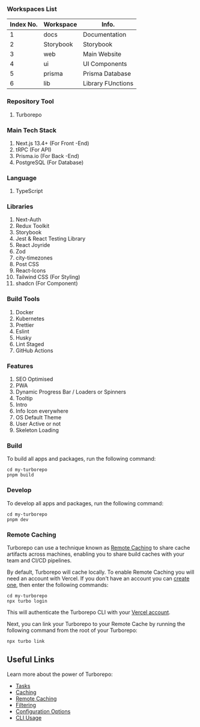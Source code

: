 ### Workspaces List

| Index No. | Workspace | Info.             |
| --------- | --------- | ----------------- |
| 1         | docs      | Documentation     |
| 2         | Storybook | Storybook         |
| 3         | web       | Main Website      |
| 4         | ui        | UI Components     |
| 5         | prisma    | Prisma Database   |
| 6         | lib       | Library FUnctions |

### Repository Tool

1. Turborepo

### Main Tech Stack

1. Next.js 13.4+ (For Front -End)
2. tRPC (For API)
3. Prisma.io (For Back -End)
4. PostgreSQL (For Database)

### Language

1. TypeScript

### Libraries

1. Next-Auth
2. Redux Toolkit
3. Storybook
4. Jest & React Testing Library
5. React Joyride
6. Zod
7. city-timezones
8. Post CSS
9. React-Icons
10. Tailwind CSS (For Styling)
11. shadcn (For Component)

### Build Tools

1. Docker
2. Kubernetes
3. Prettier
4. Eslint
5. Husky
6. Lint Staged
7. GitHub Actions

### Features

1. SEO Optimised
2. PWA
3. Dynamic Progress Bar / Loaders or Spinners
4. Tooltip
5. Intro
6. Info Icon everywhere
7. OS Default Theme
8. User Active or not
9. Skeleton Loading

### Build

To build all apps and packages, run the following command:

```
cd my-turborepo
pnpm build
```

### Develop

To develop all apps and packages, run the following command:

```
cd my-turborepo
pnpm dev
```

### Remote Caching

Turborepo can use a technique known as [Remote Caching](https://turbo.build/repo/docs/core-concepts/remote-caching) to share cache artifacts across machines, enabling you to share build caches with your team and CI/CD pipelines.

By default, Turborepo will cache locally. To enable Remote Caching you will need an account with Vercel. If you don't have an account you can [create one](https://vercel.com/signup), then enter the following commands:

```
cd my-turborepo
npx turbo login
```

This will authenticate the Turborepo CLI with your [Vercel account](https://vercel.com/docs/concepts/personal-accounts/overview).

Next, you can link your Turborepo to your Remote Cache by running the following command from the root of your Turborepo:

```
npx turbo link
```

## Useful Links

Learn more about the power of Turborepo:

- [Tasks](https://turbo.build/repo/docs/core-concepts/monorepos/running-tasks)
- [Caching](https://turbo.build/repo/docs/core-concepts/caching)
- [Remote Caching](https://turbo.build/repo/docs/core-concepts/remote-caching)
- [Filtering](https://turbo.build/repo/docs/core-concepts/monorepos/filtering)
- [Configuration Options](https://turbo.build/repo/docs/reference/configuration)
- [CLI Usage](https://turbo.build/repo/docs/reference/command-line-reference)
